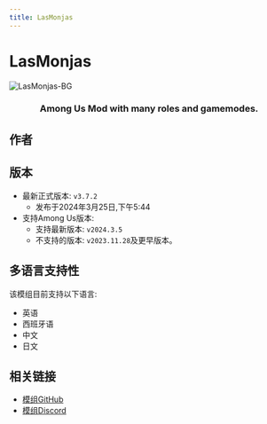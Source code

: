 ```yaml
---
title: LasMonjas
---
```

# LasMonjas
![LasMonjas-BG](/Image/LasMonjas.png)

<div align="center">
<h3>Among Us Mod with many roles and gamemodes.</h3>
</div>

## 作者

<script setup>
import { VPTeamMembers } from 'vitepress/theme'

const members = [
  {
    avatar: '/Image/KiraYamato94.png',
    name: 'KiraYamato94',
    title: '开发者',
    links: [
      { icon: 'github', link: 'https://github.com/KiraYamato94' }
    ]
  }
]

</script>

<div align="center">
<VPTeamMembers size="small" :members="members" />
</div>

## 版本
- 最新正式版本: `v3.7.2`
  - 发布于2024年3月25日,下午5:44
- 支持Among Us版本:
    - 支持最新版本: `v2024.3.5`
    - 不支持的版本: `v2023.11.28`及更早版本。

## 多语言支持性
该模组目前支持以下语言:
- 英语
- 西班牙语
- 中文
- 日文

## 相关链接
- [模组GitHub](https://github.com/KiraYamato94/LasMonjas)
- [模组Discord](https://discord.gg/UPCSqnD4NU)